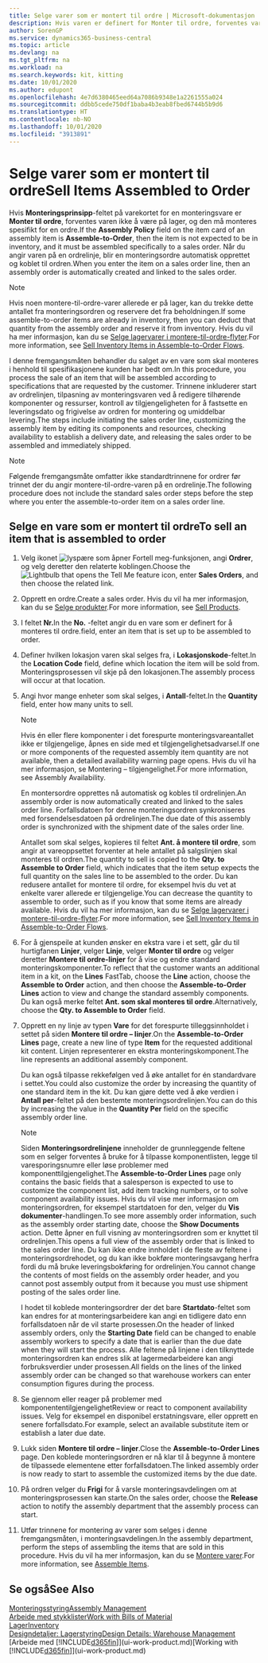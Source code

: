 ```yaml
---
title: Selge varer som er montert til ordre | Microsoft-dokumentasjon
description: Hvis varen er definert for Monter til ordre, forventes varen ikke å være på lager, og den må monteres spesifikt for en ordre. Når du angir varen på en ordrelinje, blir en monteringsordre automatisk opprettet og koblet til ordren.
author: SorenGP
ms.service: dynamics365-business-central
ms.topic: article
ms.devlang: na
ms.tgt_pltfrm: na
ms.workload: na
ms.search.keywords: kit, kitting
ms.date: 10/01/2020
ms.author: edupont
ms.openlocfilehash: 4e7d6380465eed64a7086b9348e1a2261555a024
ms.sourcegitcommit: ddbb5cede750df1baba4b3eab8fbed6744b5b9d6
ms.translationtype: HT
ms.contentlocale: nb-NO
ms.lasthandoff: 10/01/2020
ms.locfileid: "3913891"
---
```

# <a name="sell-items-assembled-to-order"></a><span data-ttu-id="76d65-104">Selge varer som er montert til ordre</span><span class="sxs-lookup"><span data-stu-id="76d65-104">Sell Items Assembled to Order</span></span>
<span data-ttu-id="76d65-105">Hvis **Monteringsprinsipp**-feltet på varekortet for en monteringsvare er **Monter til ordre**, forventes varen ikke å være på lager, og den må monteres spesifikt for en ordre.</span><span class="sxs-lookup"><span data-stu-id="76d65-105">If the **Assembly Policy** field on the item card of an assembly item is **Assemble-to-Order**, then the item is not expected to be in inventory, and it must be assembled specifically to a sales order.</span></span> <span data-ttu-id="76d65-106">Når du angir varen på en ordrelinje, blir en monteringsordre automatisk opprettet og koblet til ordren.</span><span class="sxs-lookup"><span data-stu-id="76d65-106">When you enter the item on a sales order line, then an assembly order is automatically created and linked to the sales order.</span></span>  

> [!NOTE]  
>  <span data-ttu-id="76d65-107">Hvis noen montere-til-ordre-varer allerede er på lager, kan du trekke dette antallet fra monteringsordren og reservere det fra beholdningen.</span><span class="sxs-lookup"><span data-stu-id="76d65-107">If some assemble-to-order items are already in inventory, then you can deduct that quantity from the assembly order and reserve it from inventory.</span></span> <span data-ttu-id="76d65-108">Hvis du vil ha mer informasjon, kan du se [Selge lagervarer i montere-til-ordre-flyter](assembly-how-to-sell-assemble-to-order-items-and-inventory-items-together.md).</span><span class="sxs-lookup"><span data-stu-id="76d65-108">For more information, see [Sell Inventory Items in Assemble-to-Order Flows](assembly-how-to-sell-assemble-to-order-items-and-inventory-items-together.md).</span></span>  

<span data-ttu-id="76d65-109">I denne fremgangsmåten behandler du salget av en vare som skal monteres i henhold til spesifikasjonene kunden har bedt om.</span><span class="sxs-lookup"><span data-stu-id="76d65-109">In this procedure, you process the sale of an item that will be assembled according to specifications that are requested by the customer.</span></span> <span data-ttu-id="76d65-110">Trinnene inkluderer start av ordrelinjen, tilpasning av monteringsvaren ved å redigere tilhørende komponenter og ressurser, kontroll av tilgjengeligheten for å fastsette en leveringsdato og frigivelse av ordren for montering og umiddelbar levering.</span><span class="sxs-lookup"><span data-stu-id="76d65-110">The steps include initiating the sales order line, customizing the assembly item by editing its components and resources, checking availability to establish a delivery date, and releasing the sales order to be assembled and immediately shipped.</span></span>  

> [!NOTE]  
>  <span data-ttu-id="76d65-111">Følgende fremgangsmåte omfatter ikke standardtrinnene for ordrer før trinnet der du angir montere-til-ordre-varen på en ordrelinje.</span><span class="sxs-lookup"><span data-stu-id="76d65-111">The following procedure does not include the standard sales order steps before the step where you enter the assemble-to-order item on a sales order line.</span></span>  

## <a name="to-sell-an-item-that-is-assembled-to-order"></a><span data-ttu-id="76d65-112">Selge en vare som er montert til ordre</span><span class="sxs-lookup"><span data-stu-id="76d65-112">To sell an item that is assembled to order</span></span>  
1.  <span data-ttu-id="76d65-113">Velg ikonet ![lyspære som åpner Fortell meg-funksjonen](media/ui-search/search_small.png "Fortell hva du vil gjøre"), angi **Ordrer**, og velg deretter den relaterte koblingen.</span><span class="sxs-lookup"><span data-stu-id="76d65-113">Choose the ![Lightbulb that opens the Tell Me feature](media/ui-search/search_small.png "Tell me what you want to do") icon, enter **Sales Orders**, and then choose the related link.</span></span>  
2.  <span data-ttu-id="76d65-114">Opprett en ordre.</span><span class="sxs-lookup"><span data-stu-id="76d65-114">Create a sales order.</span></span> <span data-ttu-id="76d65-115">Hvis du vil ha mer informasjon, kan du se [Selge produkter](sales-how-sell-products.md).</span><span class="sxs-lookup"><span data-stu-id="76d65-115">For more information, see [Sell Products](sales-how-sell-products.md).</span></span>  
3.  <span data-ttu-id="76d65-116">I feltet **Nr.**</span><span class="sxs-lookup"><span data-stu-id="76d65-116">In the **No.**</span></span> <span data-ttu-id="76d65-117">-feltet angir du en vare som er definert for å monteres til ordre.</span><span class="sxs-lookup"><span data-stu-id="76d65-117">field, enter an item that is set up to be assembled to order.</span></span>  
4.  <span data-ttu-id="76d65-118">Definer hvilken lokasjon varen skal selges fra, i **Lokasjonskode**-feltet.</span><span class="sxs-lookup"><span data-stu-id="76d65-118">In the **Location Code** field, define which location the item will be sold from.</span></span> <span data-ttu-id="76d65-119">Monteringsprosessen vil skje på den lokasjonen.</span><span class="sxs-lookup"><span data-stu-id="76d65-119">The assembly process will occur at that location.</span></span>  
5.  <span data-ttu-id="76d65-120">Angi hvor mange enheter som skal selges, i **Antall**-feltet.</span><span class="sxs-lookup"><span data-stu-id="76d65-120">In the **Quantity** field, enter how many units to sell.</span></span>  

    > [!NOTE]  
    >  <span data-ttu-id="76d65-121">Hvis én eller flere komponenter i det forespurte monteringsvareantallet ikke er tilgjengelige, åpnes en side med et tilgjengelighetsadvarsel.</span><span class="sxs-lookup"><span data-stu-id="76d65-121">If one or more components of the requested assembly item quantity are not available, then a detailed availability warning page opens.</span></span> <span data-ttu-id="76d65-122">Hvis du vil ha mer informasjon, se Montering – tilgjengelighet.</span><span class="sxs-lookup"><span data-stu-id="76d65-122">For more information, see Assembly Availability.</span></span>  

    <span data-ttu-id="76d65-123">En montersordre opprettes nå automatisk og kobles til ordrelinjen.</span><span class="sxs-lookup"><span data-stu-id="76d65-123">An assembly order is now automatically created and linked to the sales order line.</span></span> <span data-ttu-id="76d65-124">Forfallsdatoen for denne monteringsordren synkroniseres med forsendelsesdatoen på ordrelinjen.</span><span class="sxs-lookup"><span data-stu-id="76d65-124">The due date of this assembly order is synchronized with the shipment date of the sales order line.</span></span>  

    <span data-ttu-id="76d65-125">Antallet som skal selges, kopieres til feltet **Ant. å montere til ordre**, som angir at vareoppsettet forventer at hele antallet på salgslinjen skal monteres til ordren.</span><span class="sxs-lookup"><span data-stu-id="76d65-125">The quantity to sell is copied to the **Qty. to Assemble to Order** field, which indicates that the item setup expects the full quantity on the sales line to be assembled to the order.</span></span> <span data-ttu-id="76d65-126">Du kan redusere antallet for montere til ordre, for eksempel hvis du vet at enkelte varer allerede er tilgjengelige.</span><span class="sxs-lookup"><span data-stu-id="76d65-126">You can decrease the quantity to assemble to order, such as if you know that some items are already available.</span></span> <span data-ttu-id="76d65-127">Hvis du vil ha mer informasjon, kan du se [Selge lagervarer i montere-til-ordre-flyter](assembly-how-to-sell-inventory-items-in-assemble-to-order-flows.md).</span><span class="sxs-lookup"><span data-stu-id="76d65-127">For more information, see [Sell Inventory Items in Assemble-to-Order Flows](assembly-how-to-sell-inventory-items-in-assemble-to-order-flows.md).</span></span>  

6.  <span data-ttu-id="76d65-128">For å gjenspeile at kunden ønsker en ekstra vare i et sett, går du til hurtigfanen **Linjer**, velger **Linje**, velger **Monter til ordre** og velger deretter **Montere til ordre-linjer** for å vise og endre standard monteringskomponenter.</span><span class="sxs-lookup"><span data-stu-id="76d65-128">To reflect that the customer wants an additional item in a kit, on the **Lines** FastTab, choose the **Line** action, choose the **Assemble to Order** action, and then choose the **Assemble-to-Order Lines** action to view and change the standard assembly components.</span></span> <span data-ttu-id="76d65-129">Du kan også merke feltet **Ant. som skal monteres til ordre**.</span><span class="sxs-lookup"><span data-stu-id="76d65-129">Alternatively, choose the **Qty. to Assemble to Order** field.</span></span>  
7.  <span data-ttu-id="76d65-130">Opprett en ny linje av typen **Vare** for det forespurte tilleggsinnholdet i settet på siden **Montere til ordre – linjer**.</span><span class="sxs-lookup"><span data-stu-id="76d65-130">On the **Assemble-to-Order Lines** page, create a new line of type **Item** for the requested additional kit content.</span></span> <span data-ttu-id="76d65-131">Linjen representerer en ekstra monteringskomponent.</span><span class="sxs-lookup"><span data-stu-id="76d65-131">The line represents an additional assembly component.</span></span>  

    <span data-ttu-id="76d65-132">Du kan også tilpasse rekkefølgen ved å øke antallet for én standardvare i settet.</span><span class="sxs-lookup"><span data-stu-id="76d65-132">You could also customize the order by increasing the quantity of one standard item in the kit.</span></span> <span data-ttu-id="76d65-133">Du kan gjøre dette ved å øke verdien i **Antall per**-feltet på den bestemte monteringsordrelinjen.</span><span class="sxs-lookup"><span data-stu-id="76d65-133">You can do this by increasing the value in the **Quantity Per** field on the specific assembly order line.</span></span>  

    > [!NOTE]  
    >  <span data-ttu-id="76d65-134">Siden **Monteringsordrelinjene** inneholder de grunnleggende feltene som en selger forventes å bruke for å tilpasse komponentlisten, legge til varesporingsnumre eller løse problemer med komponenttilgjengelighet.</span><span class="sxs-lookup"><span data-stu-id="76d65-134">The **Assemble-to-Order Lines** page only contains the basic fields that a salesperson is expected to use to customize the component list, add item tracking numbers, or to solve component availability issues.</span></span> <span data-ttu-id="76d65-135">Hvis du vil vise mer informasjon om monteringsordren, for eksempel startdatoen for den, velger du **Vis dokumenter**-handlingen.</span><span class="sxs-lookup"><span data-stu-id="76d65-135">To see more assembly order information, such as the assembly order starting date, choose the **Show Documents** action.</span></span> <span data-ttu-id="76d65-136">Dette åpner en full visning av monteringsordren som er knyttet til ordrelinjen.</span><span class="sxs-lookup"><span data-stu-id="76d65-136">This opens a full view of the assembly order that is linked to the sales order line.</span></span> <span data-ttu-id="76d65-137">Du kan ikke endre innholdet i de fleste av feltene i monteringsordrehodet, og du kan ikke bokføre monteringsavgang herfra fordi du må bruke leveringsbokføring for ordrelinjen.</span><span class="sxs-lookup"><span data-stu-id="76d65-137">You cannot change the contents of most fields on the assembly order header, and you cannot post assembly output from it because you must use shipment posting of the sales order line.</span></span>  
    >   
    >  <span data-ttu-id="76d65-138">I hodet til koblede monteringsordrer der det bare **Startdato**-feltet som kan endres for at monteringsarbeidere kan angi en tidligere dato enn forfallsdatoen når de vil starte prosessen.</span><span class="sxs-lookup"><span data-stu-id="76d65-138">On the header of linked assembly orders, only the **Starting Date** field can be changed to enable assembly workers to specify a date that is earlier than the due date when they will start the process.</span></span> <span data-ttu-id="76d65-139">Alle feltene på linjene i den tilknyttede monteringsordren kan endres slik at lagermedarbeidere kan angi forbruksverdier under prosessen.</span><span class="sxs-lookup"><span data-stu-id="76d65-139">All fields on the lines of the linked assembly order can be changed so that warehouse workers can enter consumption figures during the process.</span></span>  

8.  <span data-ttu-id="76d65-140">Se gjennom eller reager på problemer med komponententilgjengelighet</span><span class="sxs-lookup"><span data-stu-id="76d65-140">Review or react to component availability issues.</span></span> <span data-ttu-id="76d65-141">Velg for eksempel en disponibel erstatningsvare, eller opprett en senere forfallsdato.</span><span class="sxs-lookup"><span data-stu-id="76d65-141">For example, select an available substitute item or establish a later due date.</span></span>  
9. <span data-ttu-id="76d65-142">Lukk siden **Montere til ordre – linjer**.</span><span class="sxs-lookup"><span data-stu-id="76d65-142">Close the **Assemble-to-Order Lines** page.</span></span> <span data-ttu-id="76d65-143">Den koblede monteringsordren er nå klar til å begynne å montere de tilpassede elementene etter forfallsdatoen.</span><span class="sxs-lookup"><span data-stu-id="76d65-143">The linked assembly order is now ready to start to assemble the customized items by the due date.</span></span>  
10. <span data-ttu-id="76d65-144">På ordren velger du **Frigi** for å varsle monteringsavdelingen om at monteringsprosessen kan starte.</span><span class="sxs-lookup"><span data-stu-id="76d65-144">On the sales order, choose the **Release** action to notify the assembly department that the assembly process can start.</span></span>  
11. <span data-ttu-id="76d65-145">Utfør trinnene for montering av varer som selges i denne fremgangsmåten, i monteringsavdelingen.</span><span class="sxs-lookup"><span data-stu-id="76d65-145">In the assembly department, perform the steps of assembling the items that are sold in this procedure.</span></span> <span data-ttu-id="76d65-146">Hvis du vil ha mer informasjon, kan du se [Montere varer](assembly-how-to-assemble-items.md).</span><span class="sxs-lookup"><span data-stu-id="76d65-146">For more information, see [Assemble Items](assembly-how-to-assemble-items.md).</span></span>  

## <a name="see-also"></a><span data-ttu-id="76d65-147">Se også</span><span class="sxs-lookup"><span data-stu-id="76d65-147">See Also</span></span>  
[<span data-ttu-id="76d65-148">Monteringsstyring</span><span class="sxs-lookup"><span data-stu-id="76d65-148">Assembly Management</span></span>](assembly-assemble-items.md)  
[<span data-ttu-id="76d65-149">Arbeide med stykklister</span><span class="sxs-lookup"><span data-stu-id="76d65-149">Work with Bills of Material</span></span>](inventory-how-work-BOMs.md)  
[<span data-ttu-id="76d65-150">Lager</span><span class="sxs-lookup"><span data-stu-id="76d65-150">Inventory</span></span>](inventory-manage-inventory.md)  
[<span data-ttu-id="76d65-151">Designdetaljer: Lagerstyring</span><span class="sxs-lookup"><span data-stu-id="76d65-151">Design Details: Warehouse Management</span></span>](design-details-warehouse-management.md)  
<span data-ttu-id="76d65-152">[Arbeide med [!INCLUDE[d365fin](includes/d365fin_md.md)]](ui-work-product.md)</span><span class="sxs-lookup"><span data-stu-id="76d65-152">[Working with [!INCLUDE[d365fin](includes/d365fin_md.md)]](ui-work-product.md)</span></span>
